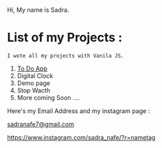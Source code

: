 Hi, My name is Sadra.
# List of my Projects : 
    I wote all my projects with Vanila JS. 
1) [To Do App](https://github.com/sadranafe/To-Do-app)
2) Digital Clock
3) Demo page
4) Stop Wacth 
5) More coming Soon ....

Here's my Email Address and my instagram page : 

sadranafe7@gmail.com

https://www.instagram.com/sadra_nafe/?r=nametag

<!---
sadranafe/sadranafe is a ✨ special ✨ repository because its `README.md` (this file) appears on your GitHub profile.
You can click the Preview link to take a look at your changes.
--->
